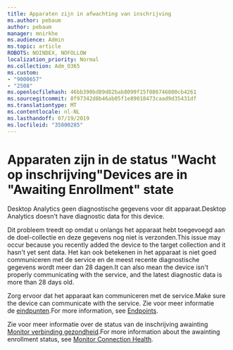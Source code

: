 ```yaml
---
title: Apparaten zijn in afwachting van inschrijving
ms.author: pebaum
author: pebaum
manager: mnirkhe
ms.audience: Admin
ms.topic: article
ROBOTS: NOINDEX, NOFOLLOW
localization_priority: Normal
ms.collection: Adm_O365
ms.custom:
- "9000657"
- "2508"
ms.openlocfilehash: 46bb390bd89d82bab8099f15f086746800cb4261
ms.sourcegitcommit: 8f97342d8b46ab05f1e89018473caad9d35431df
ms.translationtype: MT
ms.contentlocale: nl-NL
ms.lasthandoff: 07/19/2019
ms.locfileid: "35800285"
---
```

# <a name="devices-are-in-awaiting-enrollment-state"></a><span data-ttu-id="fd7de-102">Apparaten zijn in de status "Wacht op inschrijving"</span><span class="sxs-lookup"><span data-stu-id="fd7de-102">Devices are in "Awaiting Enrollment" state</span></span>

<span data-ttu-id="fd7de-103">Desktop Analytics geen diagnostische gegevens voor dit apparaat.</span><span class="sxs-lookup"><span data-stu-id="fd7de-103">Desktop Analytics doesn't have diagnostic data for this device.</span></span> 

<span data-ttu-id="fd7de-104">Dit probleem treedt op omdat u onlangs het apparaat hebt toegevoegd aan de doel-collectie en deze gegevens nog niet is verzonden.</span><span class="sxs-lookup"><span data-stu-id="fd7de-104">This issue may occur because you recently added the device to the target collection and it hasn't yet sent data.</span></span> <span data-ttu-id="fd7de-105">Het kan ook betekenen in het apparaat is niet goed communiceren met de service en de meest recente diagnostische gegevens wordt meer dan 28 dagen.</span><span class="sxs-lookup"><span data-stu-id="fd7de-105">It can also mean the device isn't properly communicating with the service, and the latest diagnostic data is more than 28 days old.</span></span>

<span data-ttu-id="fd7de-106">Zorg ervoor dat het apparaat kan communiceren met de service.</span><span class="sxs-lookup"><span data-stu-id="fd7de-106">Make sure the device can communicate with the service.</span></span> <span data-ttu-id="fd7de-107">Zie voor meer informatie de [eindpunten](https://docs.microsoft.com/sccm/desktop-analytics/enable-data-sharing#endpoints).</span><span class="sxs-lookup"><span data-stu-id="fd7de-107">For more information, see [Endpoints](https://docs.microsoft.com/sccm/desktop-analytics/enable-data-sharing#endpoints).</span></span>

<span data-ttu-id="fd7de-108">Zie voor meer informatie over de status van de inschrijving awainting [Monitor verbinding gezondheid](https://docs.microsoft.com/sccm/desktop-analytics/monitor-connection-health#awaiting-enrollment).</span><span class="sxs-lookup"><span data-stu-id="fd7de-108">For more information about the awainting enrollment status, see [Monitor Connection Health](https://docs.microsoft.com/sccm/desktop-analytics/monitor-connection-health#awaiting-enrollment).</span></span>